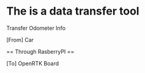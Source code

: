 # The is a data transfer tool

Transfer Odometer Info

[From] Car

== Through RasberryPI ==

[To] OpenRTK Board
